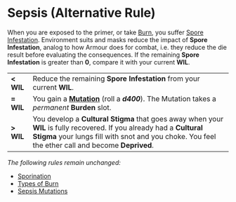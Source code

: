 # Sepsis (Alternative Rule)

When you are exposed to the primer, or take [Burn](https://degenesis.com/world/stories/apocalyptics/burn-baby-burn), you suffer [Spore Infestation](https://degenesis.com/world/stories/pollen/sepsis).
Environment suits and masks reduce the impact of **Spore Infestation**, analog to how Armour does for combat,
i.e. they reduce the die result before evaluating the consequences.
If the remaining **Spore Infestation** is greater than **0**, compare it with your current **WIL**.

|           |                                                                                                                                                                                                                           |
| --------- | ------------------------------------------------------------------------------------------------------------------------------------------------------------------------------------------------------------------------- |
| **< WIL** | Reduce the remaining **Spore Infestation** from your current **WIL**.                                                                                                                                                     |
| **= WIL** | You gain a **[Mutation](../#sepsis-mutations)** (roll a ***d400***). The Mutation takes a *permanent* **Burden** slot.                                                                                                    |
| **> WIL** | You develop a **Cultural Stigma** that goes away when your **WIL** is fully recovered. If you already had a **Cultural Stigma** your lungs fill with snot and you choke. You feel the ether call and become **Deprived**. |

*The following rules remain unchanged:*

- [Sporination](../#sporination)
- [Types of Burn](../#types-of-burn)
- [Sepsis Mutations](../#sepsis-mutations)
